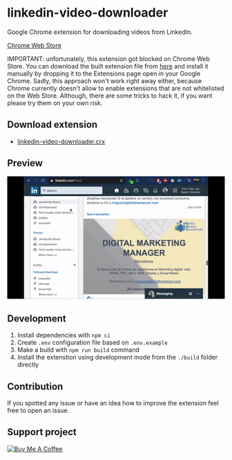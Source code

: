 # linkedin-video-downloader

Google Chrome extension for downloading videos from LinkedIn.

[Chrome Web Store](https://chrome.google.com/webstore/detail/linkedin-video-downloader/jphfcmjmlcoecehbanbbfgonpapcnjdi)

IMPORTANT: unfortunately, this extension got blocked on Chrome Web Store. You can download the built extension file from [here](https://raw.githubusercontent.com/yurist38/linkedin-video-downloader/master/dist/linkedin-video-downloader.crx) and install it manually by dropping it to the Extensions page open in your Google Chrome. Sadly, this approach won't work right away either, because Chrome currently doesn't allow to enable extensions that are not whitelisted on the Web Store. Although, there are some tricks to hack it, if you want please try them on your own risk.

## Download extension

* [linkedin-video-downloader.crx](https://raw.githubusercontent.com/yurist38/linkedin-video-downloader/master/dist/linkedin-video-downloader.crx)

## Preview

![preview](preview.gif)

## Development

1. Install dependencies with `npm ci`
2. Create `.env` configuration file based on `.env.example`
3. Make a build with `npm run build` command
4. Install the extenstion using development mode from the `./build` folder directly

## Contribution

If you spotted any issue or have an idea how to improve the extension feel free to open an issue.

## Support project

<a href="https://www.buymeacoffee.com/roomjs" target="_blank"><img src="https://cdn.buymeacoffee.com/buttons/default-orange.png" alt="Buy Me A Coffee" height="41" width="174"></a>
